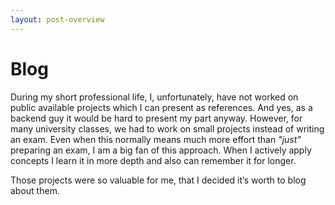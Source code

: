 ```yaml
---
layout: post-overview
---
```


# Blog

During my short professional life, I, unfortunately, have not worked on public available projects which I can present as 
references. And yes, as a backend guy it would be hard to present my part anyway. However, for many university classes,
we had to work on small projects instead of writing an exam. Even when this normally means much more effort than _"just"_ 
preparing an exam, I am a big fan of this approach. When I actively apply concepts I learn it in more depth and also can
remember it for longer.

Those projects were so valuable for me, that I decided it’s worth to blog about them.